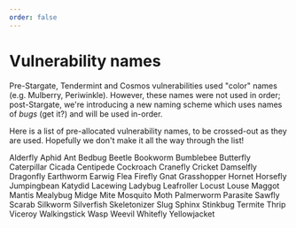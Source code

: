 ```yaml
---
order: false
---
```


# Vulnerability names

Pre-Stargate, Tendermint and Cosmos vulnerabilities used "color" names (e.g. Mulberry, Periwinkle). 
However, these names were not used in order; post-Stargate, we're introducing a new naming scheme
which uses names of _bugs_ (get it?) and will be used in-order.

Here is a list of pre-allocated vulnerability names, to be crossed-out as they are used.
Hopefully we don't make it all the way through the list!

Alderfly
Aphid
Ant
Bedbug
Beetle
Bookworm
Bumblebee
Butterfly
Caterpillar
Cicada
Centipede
Cockroach
Cranefly
Cricket
Damselfly 
Dragonfly
Earthworm
Earwig
Flea 
Firefly
Gnat
Grasshopper
Hornet
Horsefly
Jumpingbean
Katydid
Lacewing 
Ladybug
Leafroller
Locust
Louse
Maggot
Mantis 
Mealybug
Midge
Mite
Mosquito
Moth
Palmerworm
Parasite
Sawfly
Scarab
Silkworm
Silverfish
Skeletonizer
Slug
Sphinx
Stinkbug
Termite
Thrip
Viceroy
Walkingstick
Wasp
Weevil
Whitefly 
Yellowjacket 

